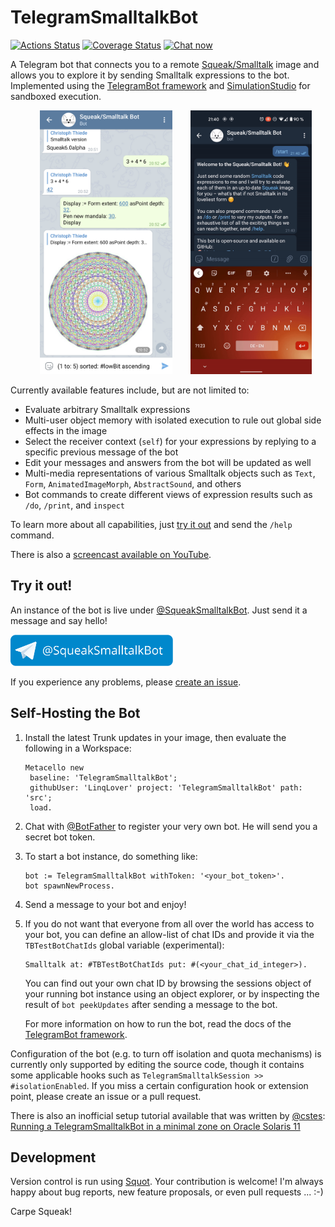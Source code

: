 # TelegramSmalltalkBot

[![Actions Status](https://github.com/LinqLover/TelegramSmalltalkBot/workflows/smalltalkCI/badge.svg)](https://github.com/LinqLover/TelegramSmalltalkBot/actions)
[![Coverage Status](https://coveralls.io/repos/github/LinqLover/TelegramSmalltalkBot/badge.svg)](https://coveralls.io/github/LinqLover/TelegramSmalltalkBot)
[![Chat now](https://img.shields.io/badge/chat%20now-%40SqueakSmalltalkBot-0088cc)](https://t.me/SqueakSmalltalkBot)

A Telegram bot that connects you to a remote [Squeak/Smalltalk](https://squeak.org/) image and allows you to explore it by sending Smalltalk expressions to the bot.
Implemented using the [TelegramBot framework](https://github.com/LinqLover/TelegramBot) and [SimulationStudio](https://github.com/LinqLover/SimulationStudio) for sandboxed execution.

<p align="center">
	<a href="https://github.com/LinqLover/TelegramSmalltalkBot/blob/master/img/screenshot1.png"><img src="https://github.com/LinqLover/TelegramSmalltalkBot/raw/master/img/screenshot1.png" width="42%" hspace="5%" alt="Screenshot of a Telegram chat with the following messages sent to the bot: `Smalltalk version`, `3 + 4 * 6`, and `Display := Form extent: 600 asPoint depth: 32. Pen new mandala: 30. Display`."></img></a>
	<a href="https://youtu.be/HZCeThLqQmg"><img src="https://github.com/LinqLover/TelegramSmalltalkBot/raw/master/img/screencast.gif" width="38.6%" alt="Screencast of a Telegram chat."></img></a>
</p>

Currently available features include, but are not limited to:

- Evaluate arbitrary Smalltalk expressions
- Multi-user object memory with isolated execution to rule out global side effects in the image
- Select the receiver context (`self`) for your expressions by replying to a specific previous message of the bot
- Edit your messages and answers from the bot will be updated as well
- Multi-media representations of various Smalltalk objects such as `Text`, `Form`, `AnimatedImageMorph`, `AbstractSound`, and others
- Bot commands to create different views of expression results such as `/do`, `/print`, and `inspect`

To learn more about all capabilities, just [try it out](#try-it-out) and send the `/help` command.

There is also a [screencast available on YouTube](https://youtu.be/HZCeThLqQmg).

## Try it out!

An instance of the bot is live under [@SqueakSmalltalkBot](https://t.me/SqueakSmalltalkBot).
Just send it a message and say hello!

<a href="https://t.me/SqueakSmalltalkBot"><img src="https://github.com/LinqLover/TelegramSmalltalkBot/raw/master/img/banner.svg" height="50px" alt="@SqueakSmalltalkBot"></img></a>

If you experience any problems, please [create an issue](https://github.com/LinqLover/TelegramSmalltalkBot/issues/new/choose).

## Self-Hosting the Bot

1. Install the latest Trunk updates in your image, then evaluate the following in a Workspace:

   ```smalltalk
   Metacello new
   	baseline: 'TelegramSmalltalkBot';
   	githubUser: 'LinqLover' project: 'TelegramSmalltalkBot' path: 'src';
   	load.
   ```

2. Chat with [@BotFather](https://t.me/BotFather) to register your very own bot.
   He will send you a secret bot token.

3. To start a bot instance, do something like:

   ```smalltalk
   bot := TelegramSmalltalkBot withToken: '<your_bot_token>'.
   bot spawnNewProcess.
   ```

4. Send a message to your bot and enjoy!

5. If you do not want that everyone from all over the world has access to your bot, you can define an allow-list of chat IDs and provide it via the `TBTestBotChatIds` global variable (experimental):

   ```smalltalk
   Smalltalk at: #TBTestBotChatIds put: #(<your_chat_id_integer>).
   ```

   You can find out your own chat ID by browsing the sessions object of your running bot instance using an object explorer, or by inspecting the result of `bot peekUpdates` after sending a message to the bot.

   For more information on how to run the bot, read the docs of the [TelegramBot framework](https://github.com/LinqLover/TelegramBot#usage).

Configuration of the bot (e.g. to turn off isolation and quota mechanisms) is currently only supported by editing the source code, though it contains some applicable hooks such as `TelegramSmalltalkSession >> #isolationEnabled`.
If you miss a certain configuration hook or extension point, please create an issue or a pull request.

There is also an inofficial setup tutorial available that was written by [@cstes](https://github.com/cstes): [Running a TelegramSmalltalkBot in a minimal zone on Oracle Solaris 11](http://users.telenet.be/stes/tbot21.pdf)

## Development

Version control is run using [Squot](https://github.com/hpi-swa/Squot).
Your contribution is welcome!
I'm always happy about bug reports, new feature proposals, or even pull requests ... :-)

Carpe Squeak!
